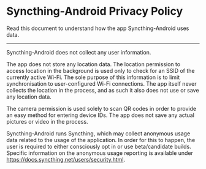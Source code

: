 # Syncthing-Android Privacy Policy

Read this document to understand how the app Syncthing-Android uses data.

---

Syncthing-Android does not collect any user information.

The app does not store any location data.
The location permission to access location in the background is used only to check for an SSID of the currently active Wi-Fi.
The sole purpose of this information is to limit synchronisation to user-configured Wi-Fi connections.
The app itself never collects the location in the process, and as such it also does not use or save any location data.

The camera permission is used solely to scan QR codes in order to provide an easy method for entering device IDs.
The app does not save any actual pictures or video in the process.

Syncthing-Android runs Syncthing, which may collect anonymous usage data related to the usage of the application.
In order for this to happen, the user is required to either consciously opt in or use beta/candidate builds.
Specific information on the anonymous usage reporting is available under https://docs.syncthing.net/users/security.html.
